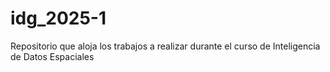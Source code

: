 # idg_2025-1
Repositorio que aloja los trabajos a realizar durante el curso de Inteligencia de Datos Espaciales
